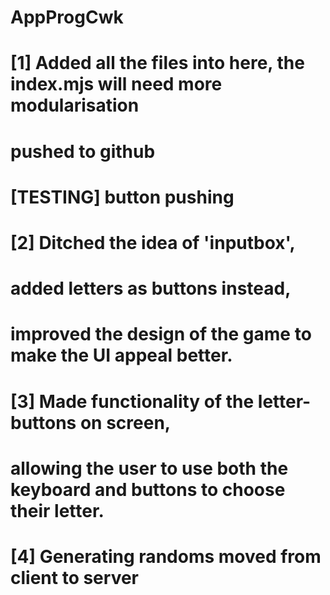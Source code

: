 # AppProgCwk

# [1] Added all the files into here, the index.mjs will need more modularisation

# pushed to github

# [TESTING] button pushing

# [2] Ditched the idea of 'inputbox',
# added letters as buttons instead,
# improved the design of the game to make the UI appeal better.

# [3] Made functionality of the letter-buttons on screen,
# allowing the user to use both the keyboard and buttons to choose their letter.

# [4] Generating randoms moved from client to server